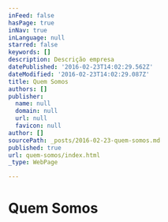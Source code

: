 ```yaml
---
inFeed: false
hasPage: true
inNav: true
inLanguage: null
starred: false
keywords: []
description: Descrição empresa
datePublished: '2016-02-23T14:02:29.562Z'
dateModified: '2016-02-23T14:02:29.087Z'
title: Quem Somos
authors: []
publisher:
  name: null
  domain: null
  url: null
  favicon: null
author: []
sourcePath: _posts/2016-02-23-quem-somos.md
published: true
url: quem-somos/index.html
_type: WebPage

---
```

# Quem Somos